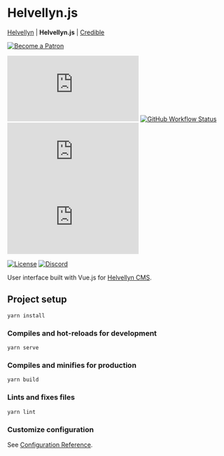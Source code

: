 # Helvellyn.js

[Helvellyn](https://github.com/thombruce/helvellyn) | **Helvellyn.js** | [Credible](https://github.com/thombruce/credible)

[![Become a Patron](https://c5.patreon.com/external/logo/become_a_patron_button.png)](https://www.patreon.com/thombruce)

[![GitHub package.json version](https://img.shields.io/github/package-json/v/thombruce/helvellyn.js)](releases)
[![GitHub Workflow Status](https://img.shields.io/github/workflow/status/thombruce/helvellyn.js/CI?logo=github)](actions)
[![Codecov](https://img.shields.io/codecov/c/github/thombruce/helvellyn.js?logo=codecov)](https://codecov.io/gh/thombruce/helvellyn.js)
[![GitHub issues](https://img.shields.io/github/issues-raw/thombruce/helvellyn.js?logo=github)](issues)

[![License](https://img.shields.io/badge/license-MIT-green.svg)](LICENSE)
[![Discord](https://img.shields.io/discord/697123984231366716?color=7289da&label=chat&logo=discord)](https://discord.gg/JDSh5dQ)

User interface built with Vue.js for [Helvellyn CMS](https://github.com/thombruce/helvellyn).

## Project setup
```
yarn install
```

### Compiles and hot-reloads for development
```
yarn serve
```

### Compiles and minifies for production
```
yarn build
```

### Lints and fixes files
```
yarn lint
```

### Customize configuration
See [Configuration Reference](https://cli.vuejs.org/config/).
